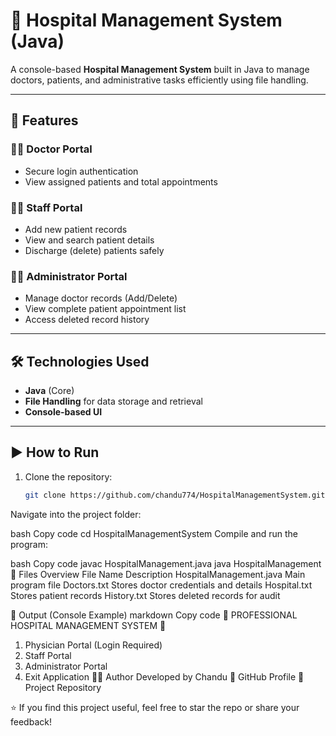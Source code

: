 # 🏥 Hospital Management System (Java)

A console-based **Hospital Management System** built in Java to manage doctors, patients, and administrative tasks efficiently using file handling.

---

## 🚀 Features

### 👨‍⚕️ Doctor Portal
- Secure login authentication
- View assigned patients and total appointments

### 👩‍💼 Staff Portal
- Add new patient records
- View and search patient details
- Discharge (delete) patients safely

### 🧑‍💻 Administrator Portal
- Manage doctor records (Add/Delete)
- View complete patient appointment list
- Access deleted record history

---

## 🛠 Technologies Used
- **Java** (Core)
- **File Handling** for data storage and retrieval
- **Console-based UI**

---

## ▶️ How to Run

1. Clone the repository:
   ```bash
   git clone https://github.com/chandu774/HospitalManagementSystem.git
Navigate into the project folder:

bash
Copy code
cd HospitalManagementSystem
Compile and run the program:

bash
Copy code
javac HospitalManagement.java
java HospitalManagement
📂 Files Overview
File Name	Description
HospitalManagement.java	Main program file
Doctors.txt	Stores doctor credentials and details
Hospital.txt	Stores patient records
History.txt	Stores deleted records for audit

📸 Output (Console Example)
markdown
Copy code
🏥 PROFESSIONAL HOSPITAL MANAGEMENT SYSTEM 🏥
1. Physician Portal (Login Required)
2. Staff Portal
3. Administrator Portal
4. Exit Application
👨‍💻 Author
Developed by Chandu
💼 GitHub Profile
📂 Project Repository

⭐ If you find this project useful, feel free to star the repo or share your feedback!






